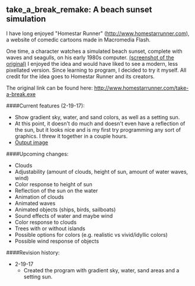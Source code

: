 ## take_a_break_remake: A beach sunset simulation

I have long enjoyed "Homestar Runner" (http://www.homestarrunner.com), a website of comedic cartoons made in Macromedia Flash.

One time, a character watches a simulated beach sunset, complete with waves and seagulls, on his early 1980s computer.  [(screenshot of the original)](homestarrunner_original.png)  I enjoyed the idea and would have liked to see a modern, less pixellated version.  Since learning to program, I decided to try it myself.  All credit for the idea goes to Homestar Runner and its creators.

The original link can be found here: http://www.homestarrunner.com/take-a-break.exe

####Current features (2-19-17):
- Show gradient sky, water, and sand colors, as well as a setting sun.
- At this point, it doesn't do much and doesn't even have a reflection of the sun, but it looks nice and is my first try programming any sort of graphics.  I threw it together in a couple hours.
- [Output image](output_170219.png)

####Upcoming changes:
- Clouds
- Adjustability (amount of clouds, height of sun, amount of water waves, wind)
- Color response to height of sun
- Reflection of the sun on the water
- Animation of clouds
- Animated waves
- Animated objects (ships, birds, sailboats)
- Sound effects of water and maybe wind
- Color response to clouds
- Trees with or without islands
- Possible options for colors (e.g. realistic vs vivid/idyllic colors)
- Possible wind response of objects


####Revision history:

- 2-19-17
  - Created the program with gradient sky, water, sand areas and a setting sun.
